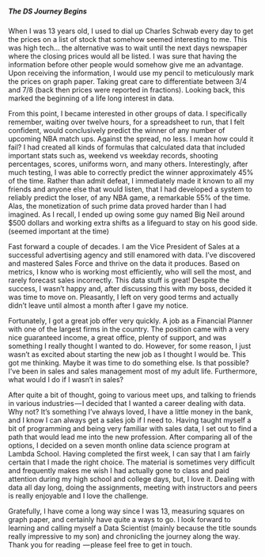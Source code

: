 #####                                         The DS Journey Begins


When I was 13 years old, I used to dial up Charles Schwab every day to get the prices on a list of stock that somehow seemed interesting to me. This was high tech… the alternative was to wait until the next days newspaper where the closing prices would all be listed. I was sure that having the information before other people would somehow give me an advantage. Upon receiving the information, I would use my pencil to meticulously mark the prices on graph paper. Taking great care to differentiate between 3/4 and 7/8 (back then prices were reported in fractions). Looking back, this marked the beginning of a life long interest in data.

From this point, I became interested in other groups of data. I specifically remember, waiting over twelve hours, for a spreadsheet to run, that I felt confident, would conclusively predict the winner of any number of upcoming NBA match ups. Against the spread, no less. I mean how could it fail? I had created all kinds of formulas that calculated data that included important stats such as, weekend vs weekday records, shooting percentages, scores, uniforms worn, and many others. Interestingly, after much testing, I was able to correctly predict the winner approximately 45% of the time. Rather than admit defeat, I immediately made it known to all my friends and anyone else that would listen, that I had developed a system to reliably predict the loser, of any NBA game, a remarkable 55% of the time. Alas, the monetization of such prime data proved harder than I had imagined. As I recall, I ended up owing some guy named Big Neil around $500 dollars and working extra shifts as a lifeguard to stay on his good side. (seemed important at the time)

Fast forward a couple of decades. I am the Vice President of Sales at a successful advertising agency and still enamored with data. I’ve discovered and mastered Sales Force and thrive on the data it produces. Based on metrics, I know who is working most efficiently, who will sell the most, and rarely forecast sales incorrectly. This data stuff is great! Despite the success, I wasn’t happy and, after discussing this with my boss, decided it was time to move on. Pleasantly, I left on very good terms and actually didn’t leave until almost a month after I gave my notice.

Fortunately, I got a great job offer very quickly. A job as a Financial Planner with one of the largest firms in the country. The position came with a very nice guaranteed income, a great office, plenty of support, and was something I really thought I wanted to do. However, for some reason, I just wasn’t as excited about starting the new job as I thought I would be. This got me thinking. Maybe it was time to do something else. Is that possible? I’ve been in sales and sales management most of my adult life. Furthermore, what would I do if I wasn’t in sales?

After quite a bit of thought, going to various meet ups, and talking to friends in various industries — I decided that I wanted a career dealing with data. Why not? It’s something I’ve always loved, I have a little money in the bank, and I know I can always get a sales job if I need to. Having taught myself a bit of programming and being very familiar with sales data, I set out to find a path that would lead me into the new profession. After comparing all of the options, I decided on a seven month online data science program at Lambda School. Having completed the first week, I can say that I am fairly certain that I made the right choice. The material is sometimes very difficult and frequently makes me wish I had actually gone to class and paid attention during my high school and college days, but, I love it. Dealing with data all day long, doing the assignments, meeting with instructors and peers is really enjoyable and I love the challenge.

Gratefully, I have come a long way since I was 13, measuring squares on graph paper, and certainly have quite a ways to go. I look forward to learning and calling myself a Data Scientist (mainly because the title sounds really impressive to my son) and chronicling the journey along the way. Thank you for reading  — please feel free to get in touch.

